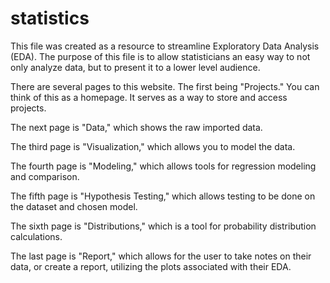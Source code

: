 # statistics

This file was created as a resource to streamline Exploratory Data Analysis (EDA). The purpose of this file is to allow statisticians an easy way to not only analyze data, but to present it to a lower level audience. 

There are several pages to this website. The first being "Projects." You can think of this as a homepage. It serves as a way to store and access projects. 

The next page is "Data," which shows the raw imported data. 

The third page is "Visualization," which allows you to model the data. 

The fourth page is "Modeling," which allows tools for regression modeling and comparison. 

The fifth page is "Hypothesis Testing," which allows testing to be done on the dataset and chosen model. 

The sixth page is "Distributions," which is a tool for probability distribution calculations.

The last page is "Report," which allows for the user to take notes on their data, or create a report, utilizing the plots associated with their EDA.
